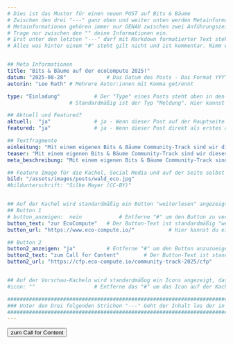 ```yaml
---
# Dies ist das Muster für einen neuen POST auf Bits & Bäume
# Zwischen den drei "---" ganz oben und weiter unten werden Metainformationen eingetragen.
# Metainformationen gehören immer nur GENAU zwischen zwei Anführungszeichen.
# Trage nur zwischen den "" deine Informationen ein.
# Erst unter den letzten "---" darf mit Markdown formatierter Text stehen.
# Alles was hinter einem "#" steht gilt nicht und ist kommentar. Nimm ein "#" weg, wenn du die jeweilige information dahinter festlegen willst.


## Meta Informationen
title: "Bits & Bäume auf der ecoCompute 2025!"
datum: "2025-08-28" 			# Das Datum des Posts - Das Format YYYY-MM-DD muss eingehalten werden!
autorin: "Leo Rath"	# Mehrere Autor:innen mit Komma getrennt

type: "Einladung"			# Der "Type" eines Posts steht oben in den Kacheln und auf der Seite ganz oben.
					# Standardmäßig ist der Typ "Meldung". Hier kannst du das ändern z.B. "Bericht" oder "Jobangebot" etc.

## Aktuell und Featured?
aktuell:  "ja" 				# ja - Wenn dieser Post auf der Hauptseite unter Aktuelles auftauchen soll (falls er nicht featured ist)
featured: "ja"  			# ja - Wenn dieser Post direkt als erstes auf der Landing Page angezeigt werden soll, ansonsten "nein" oder Zeile löschen

## Textfragmente
einleitung: "Mit einem eigenen Bits & Bäume Community-Track sind wir dieses Jahr am 13. & 14.11. bei der EcoCompute. Die Tech-Konferenz für digitale Nachhaltigkeit im Bereich Software, Hardware und Rechenzentren bietet ein vielfältiges Programm mit Workshops und Talks. Du hast Lust, etwas zum Programm beizutragen? Dann folge dem Call for Content!"				# Die Einleitung erscheint auf der Seite noch vor den Autor:innen und dem Feature Image
teaser: "Mit einem eigenen Bits & Bäume Community-Track sind wir dieses Jahr am 13. & 14.11. bei der EcoCompute. Die Tech-Konferenz für digitale Nachhaltigkeit im Bereich Software, Hardware und Rechenzentren bietet ein vielfältiges Programm mit Workshops und Talks. Du hast Lust, etwas zum Programm und zum B&B-Track beizutragen? Dann folge dem Call for Content!"				# Der Teaser wird auf den Kacheln als Anreißertext angezeigt.
meta_beschreibung: "Mit einem eigenen Bits & Bäume Community-Track sind wir dieses Jahr am 13. & 14.11. bei der EcoCompute." 			# ≤135 Zeichen Beschreibugnstext der in Social Media und Suchergebnissen unter dem Titel angezeigt wird (also extern)

## Feature Image für die Kachel, Social Media und auf der Seite selbst
bild: "/assets/images/posts/wald_eco.jpg"
#bildunterschrift: "Silke Mayer (CC-BY)"


## Auf der Kachel wird standardmäßig ein Button "weiterlesen" angezeigt. Dieser kann hier angepasst oder versteckt werden
## Button 1
# button_anzeigen:  nein 			# Entferne "#" um den Button zu verstecken
button_text: "zur EcoCompute"	# Der Button-Text ist standardmäßig "weiterlesen"
button_url: "https://www.eco-compute.io/"			# Hier kannst du ein alternatives Ziel z.B. eine extern URL angeben

## Button 2
button2_anzeigen: "ja" 			# Entferne "#" um den Button anzuzueigen
button2_text: "zum Call for Content"		# Der Button-Text ist standardmäßig "weiterlesen"
button2_url: "https://cfp.eco-compute.io/community-track-2025/cfp"			# DIE URL ist standardmäßig die des Posts - Hier kannst du ein alternatives Ziel z.B. eine extern URL angeben


## Auf der Vorschau-Kacheln wird standardmäßog ein Icons angezeigt, das kann hier abgeschaltet werden.
#icon: ""					# Entferne das "#" um das Icon auf der Kachel auszuschalten

#########################################################################################################
### Unter den Drei folgenden Strichen "---" Geht der Inhalt los der in Markdown formatiert sein darf! ###
#########################################################################################################
---
```

<a href="https://cfp.eco-compute.io/community-track-2025/cfp">
<button class="btn-dark">zum Call for Content</button>
</a>